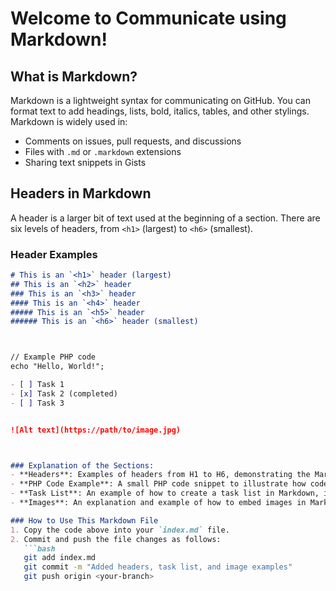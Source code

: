 # Welcome to Communicate using Markdown!

## What is Markdown?

Markdown is a lightweight syntax for communicating on GitHub. You can format text to add headings, lists, bold, italics, tables, and other stylings. Markdown is widely used in:

- Comments on issues, pull requests, and discussions
- Files with `.md` or `.markdown` extensions
- Sharing text snippets in Gists

## Headers in Markdown

A header is a larger bit of text used at the beginning of a section. There are six levels of headers, from `<h1>` (largest) to `<h6>` (smallest).

### Header Examples

```markdown
# This is an `<h1>` header (largest)
## This is an `<h2>` header
### This is an `<h3>` header
#### This is an `<h4>` header
##### This is an `<h5>` header
###### This is an `<h6>` header (smallest)



// Example PHP code
echo "Hello, World!";

- [ ] Task 1
- [x] Task 2 (completed)
- [ ] Task 3


![Alt text](https://path/to/image.jpg)



### Explanation of the Sections:
- **Headers**: Examples of headers from H1 to H6, demonstrating the Markdown syntax for headers.
- **PHP Code Example**: A small PHP code snippet to illustrate how code is formatted.
- **Task List**: An example of how to create a task list in Markdown, including both the code and a rendered version.
- **Images**: An explanation and example of how to embed images in Markdown, with a sample image (Yaktocat).

### How to Use This Markdown File
1. Copy the code above into your `index.md` file.
2. Commit and push the file changes as follows:
   ```bash
   git add index.md
   git commit -m "Added headers, task list, and image examples"
   git push origin <your-branch>


